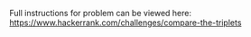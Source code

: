 
Full instructions for problem can be viewed here: https://www.hackerrank.com/challenges/compare-the-triplets